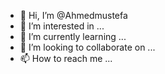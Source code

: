 - 👋 Hi, I’m @Ahmedmustefa
- 👀 I’m interested in ...
- 🌱 I’m currently learning ...
- 💞️ I’m looking to collaborate on ...
- 📫 How to reach me ...

<!---
Ahmedmustefa/Ahmedmustefa is a ✨ special ✨ repository because its `README.md` (this file) appears on your GitHub profile.
You can click the Preview link to take a look at your changes.
--->
